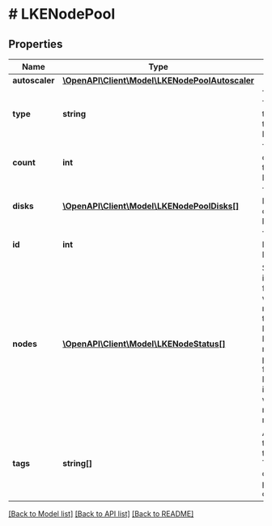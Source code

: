 # # LKENodePool

## Properties

Name | Type | Description | Notes
------------ | ------------- | ------------- | -------------
**autoscaler** | [**\OpenAPI\Client\Model\LKENodePoolAutoscaler**](LKENodePoolAutoscaler.md) |  | [optional]
**type** | **string** | The Linode Type for all of the nodes in the Node Pool. | [optional]
**count** | **int** | The number of nodes in the Node Pool. | [optional]
**disks** | [**\OpenAPI\Client\Model\LKENodePoolDisks[]**](LKENodePoolDisks.md) | This Node Pool&#39;s custom disk layout. | [optional]
**id** | **int** | This Node Pool&#39;s unique ID. | [optional]
**nodes** | [**\OpenAPI\Client\Model\LKENodeStatus[]**](LKENodeStatus.md) | Status information for the Nodes which are members of this Node Pool. If a Linode has not been provisioned for a given Node slot, the instance_id will be returned as null. | [optional]
**tags** | **string[]** | An array of tags applied to this object. Tags are for organizational purposes only. | [optional]

[[Back to Model list]](../../README.md#models) [[Back to API list]](../../README.md#endpoints) [[Back to README]](../../README.md)

